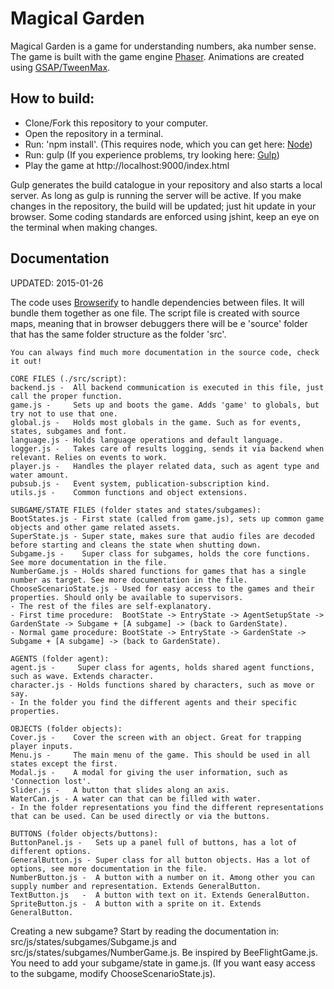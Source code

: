 # Magical Garden
Magical Garden is a game for understanding numbers, aka number sense.
The game is built with the game engine [Phaser](http://phaser.io/).
Animations are created using [GSAP/TweenMax](http://greensock.com/gsap).

## How to build:
* Clone/Fork this repository to your computer.
* Open the repository in a terminal.
* Run: 'npm install'. (This requires node, which you can get here: [Node](http://nodejs.org/))
* Run: gulp (If you experience problems, try looking here: [Gulp](http://gulpjs.com/))
* Play the game at http://localhost:9000/index.html

Gulp generates the build catalogue in your repository and also starts a local server.
As long as gulp is running the server will be active. If you make changes in the repository, the build will be updated; just hit update in your browser. Some coding standards are enforced using jshint, keep an eye on the terminal when making changes.

## Documentation
UPDATED: 2015-01-26

The code uses [Browserify](http://browserify.org/) to handle dependencies between files. It will bundle them together as one file. The script file is created with source maps, meaning that in browser debuggers there will be e 'source' folder that has the same folder structure as the folder 'src'.

```
You can always find much more documentation in the source code, check it out!

CORE FILES (./src/script):
backend.js -  All backend communication is executed in this file, just call the proper function.
game.js -     Sets up and boots the game. Adds 'game' to globals, but try not to use that one.
global.js -   Holds most globals in the game. Such as for events, states, subgames and font.
language.js - Holds language operations and default language.
logger.js -   Takes care of results logging, sends it via backend when relevant. Relies on events to work.
player.js -   Handles the player related data, such as agent type and water amount.
pubsub.js -   Event system, publication-subscription kind.
utils.js -    Common functions and object extensions.

SUBGAME/STATE FILES (folder states and states/subgames):
BootStates.js - First state (called from game.js), sets up common game objects and other game related assets.
SuperState.js - Super state, makes sure that audio files are decoded before starting and cleans the state when shutting down.
Subgame.js -    Super class for subgames, holds the core functions. See more documentation in the file.
NumberGame.js - Holds shared functions for games that has a single number as target. See more documentation in the file.
ChooseScenarioState.js - Used for easy access to the games and their properties. Should only be available to supervisors.
- The rest of the files are self-explanatory.
- First time procedure:  BootState -> EntryState -> AgentSetupState -> GardenState -> Subgame + [A subgame] -> (back to GardenState).
- Normal game procedure: BootState -> EntryState -> GardenState -> Subgame + [A subgame] -> (back to GardenState).

AGENTS (folder agent):
agent.js -     Super class for agents, holds shared agent functions, such as wave. Extends character.
character.js - Holds functions shared by characters, such as move or say.
- In the folder you find the different agents and their specific properties.

OBJECTS (folder objects):
Cover.js -    Cover the screen with an object. Great for trapping player inputs.
Menu.js -     The main menu of the game. This should be used in all states except the first.
Modal.js -    A modal for giving the user information, such as 'Connection lost'.
Slider.js -   A button that slides along an axis.
WaterCan.js - A water can that can be filled with water.
- In the folder representations you find the different representations that can be used. Can be used directly or via the buttons.

BUTTONS (folder objects/buttons):
ButtonPanel.js -   Sets up a panel full of buttons, has a lot of different options.
GeneralButton.js - Super class for all button objects. Has a lot of options, see more documentation in the file.
NumberButton.js -  A button with a number on it. Among other you can supply number and representation. Extends GeneralButton.
TextButton.js   -  A button with text on it. Extends GeneralButton.
SpriteButton.js -  A button with a sprite on it. Extends GeneralButton.
```


Creating a new subgame?
Start by reading the documentation in: src/js/states/subgames/Subgame.js and src/js/states/subgames/NumberGame.js.
Be inspired by BeeFlightGame.js.
You need to add your subgame/state in game.js.
(If you want easy access to the subgame, modify ChooseScenarioState.js).
